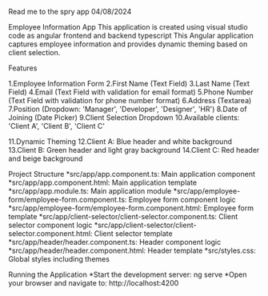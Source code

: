 Read me to the spry app
04/08/2024

 Employee Information App
This application is created using visual studio code as angular frontend and backend typescript
This Angular application captures employee information and provides dynamic theming based on client selection.

 Features

1.Employee Information Form
2.First Name (Text Field)
3.Last Name (Text Field)
4.Email (Text Field with validation for email format)
5.Phone Number (Text Field with validation for phone number format)
6.Address (Textarea)
7.Position (Dropdown: 'Manager', 'Developer', 'Designer', 'HR')
8.Date of Joining (Date Picker)
9.Client Selection Dropdown
10.Available clients: 'Client A', 'Client B', 'Client C'

11.Dynamic Theming
12.Client A: Blue header and white background
13.Client B: Green header and light gray background
14.Client C: Red header and beige background


Project Structure
*src/app/app.component.ts: Main application component
*src/app/app.component.html: Main application template
*src/app/app.module.ts: Main application module
*src/app/employee-form/employee-form.component.ts: Employee form component logic
*src/app/employee-form/employee-form.component.html: Employee form template
*src/app/client-selector/client-selector.component.ts: Client selector component logic
*src/app/client-selector/client-selector.component.html: Client selector template
*src/app/header/header.component.ts: Header component logic
*src/app/header/header.component.html: Header template
*src/styles.css: Global styles including themes


Running the Application
*Start the development server: ng serve
*Open your browser and navigate to:  http://localhost:4200
